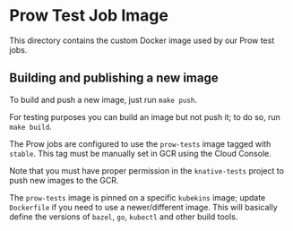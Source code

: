 # Prow Test Job Image

This directory contains the custom Docker image used by our Prow test jobs.

## Building and publishing a new image

To build and push a new image, just run `make push`.

For testing purposes you can build an image but not push it; to do so, run
`make build`.

The Prow jobs are configured to use the `prow-tests` image tagged with `stable`.
This tag must be manually set in GCR using the Cloud Console.

Note that you must have proper permission in the `knative-tests` project to push
new images to the GCR.

The `prow-tests` image is pinned on a specific `kubekins` image; update
`Dockerfile` if you need to use a newer/different image. This will basically
define the versions of `bazel`, `go`, `kubectl` and other build tools.

